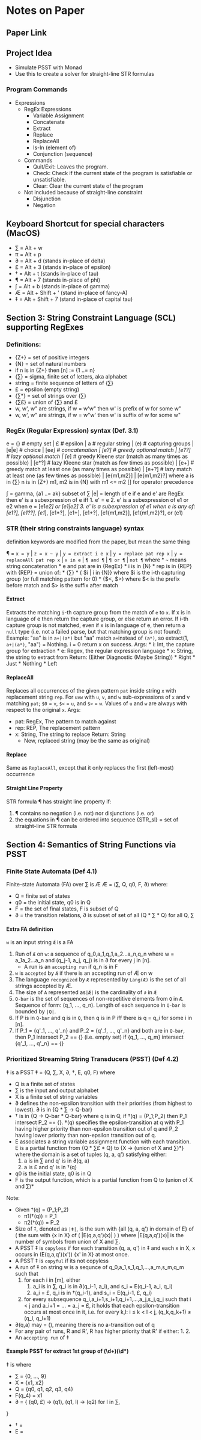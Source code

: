 # Notes on Paper
## Paper Link

## Project Idea
* Simulate PSST with Monad
* Use this to create a solver for straight-line STR formulas 

### Program Commands
* Expressions
    * RegEx Expressions
        * Variable Assignment
        * Concatenate
        * Extract
        * Replace
        * ReplaceAll
        * Is-In (element of)
        * Conjunction (sequence)
    * Commands
        * Quit/Exit: Leaves the program.
        * Check: Check if the current state of the program is satisfiable or unsatisfiable.
        * Clear: Clear the current state of the program
    * Not included because of straight-line constraint
        * Disjunction
        * Negation

## Keyboard Shortcut for special characters (MacOS)
* ∑ = Alt + w
* π = Alt + p
* ∂ = Alt + d (stands in-place of delta)
* £ = Alt + 3 (stands in-place of epsilon)
* † = Alt + t (stands in-place of tau)
* ¶ = Alt + 7 (stands in-place of phi)
* ∫ = Alt + b (stands in-place of gamma)
* Æ = Alt + Shift + ' (stand in-place of fancy-A)
* ‡ = Alt + Shift + 7 (stand in-place of capital tau)

## Section 3: String Constraint Language (SCL) supporting RegExes
### Definitions:
* {Z+} = set of positive integers
* {N} = set of natural numbers
* if n is in {Z+} then [n] := {1 ..= n}
* {∑} = sigma, finite set of letters, aka alphabet
* string = finite sequence of letters of {∑}
* £ = epsilon (empty string)
* {∑*} = set of strings over {∑}  
* {∑£} = union of {∑} and £
* w, w', w" are strings, if w = w'w" then w' is prefix of w for some w"
* w, w', w" are strings, if w = w"w' then w' is suffix of w for some w"

### RegEx (Regular Expression) syntax (Def. 3.1)
e   = {}    # empty set
    | £    # epsilon
    | a     # regular string
    | (e)   # capturing groups
    | [e|e] # choice
    | [e*e] # concatenation
    | [e?]  # greedy optional match
    | [e??] # lazy optional match
    | [e*]  # greedy Kleene star (match as many times as possible)
    | [e*?] # lazy Kleene star (match as few times as possible)
    | [e+]  # greedy match at least one (as many times as possible)
    | [e+?] # lazy match at least one (as few times as possible)
    | [e{m1,m2}] 
    | [e{m1,m2}?]
    where
        a is in {∑}
        n is in {Z+}
        m1, m2 is in {N} with m1 <= m2
        [] for operator precedence

∫ = gamma, {a1 ..= ak} subset of ∑
|e| = length of e
if e and e' are RegEx then 
    e' is a subexpression of e iff
        1. e' = e
        2. e' is a subexpression of e1 or e2 when e = [e1*e2] or [e1|e2]
        3. e' is a subexpression of e1 when e is any of: [e1?], [e1??], [e1*], [e1*?], [e1+], [e1+?], [e1{m1,m2}], [e1{m1,m2}?], or (e1)

### STR (their string constraints language) syntax
definition keywords are modified from the paper, but mean the same thing

¶  = `x = y`
    | `z = x ~ y`
    | `y = extract i e x`
    | `y = replace pat rep x`
    | `y = replaceAll pat rep x`
    | `x in e`
    | `¶ and ¶`
    | `¶ or ¶`
    | `not ¶`
    where
        * `~` means string concatenation
        * e and pat are in {RegEx}
        * i is in {N}
        * rep is in {REP} with {REP} = union of:
            * {∑} 
            * { $i | i in {N}} where $i is the i-th capturing group (or full matching pattern for 0)
            * {$<, $>} where $< is the prefix before match and $> is the suffix after match

#### Extract
Extracts the matching `i`-th capture group from the match of `e` to `x`. If x is in language of e then return the capture group, or else return an error. If i-th capture group is not matched, even if x is in language of e, then return a `null` type (i.e. not a failed parse, but that matching group is not found): Example: "aa" is in `a+|(a*)` but "aa" match `a+`instead of `(a*)`, so extract(1, `a+|(a*)`, "aa") = Nothing. i = 0 return x on success.
Args:
    * i: Int, the capture group for extraction
    * e: Regex, the regular expression language
    * x: String, the string to extract from
Return: (Either Diagnostic (Maybe String))
    * Right 
        * Just <capture group>
        * Nothing
    * Left <what went wrong>

#### ReplaceAll
Replaces all occurrences of the given pattern `pat` inside string `x` with replacement string `rep`. For `uvw` with `u`, `v`, and `w` sub-expressions of `x` and v matching `pat`; `$0` = `v`, `$<` = `u`, and `$>` = `w`. Values of `u` and `w` are always with respect to the original `x`.
Args: 
* pat: RegEx, The pattern to match against
* rep: REP, The replacement pattern
* x: String, The string to replace
Return: String
    * New, replaced string (may be the same as original)

#### Replace
Same as `ReplaceAll`, except that it only replaces the first (left-most) occurrence

#### Straight Line Property
STR formula ¶ has straight line property if:
1. ¶ contains no negation (i.e. not) nor disjunctions (i.e. or)
2. the equations in ¶ can be ordered into sequence
{STR_sl} = set of straight-line STR formula 

## Section 4: Semantics of String Functions via PSST

### Finite State Automata (Def 4.1)
Finite-state Automata (FA) over ∑ is Æ
Æ = (∑, Q, q0, F, ∂) where:
* Q = finite set of states
* q0 = the initial state, q0 is in Q
* F = the set of final states, F is subset of Q
* ∂ = the transition relations, ∂ is subset of set of all (Q * ∑ * Q) for all Q, ∑

#### Extra FA definition 
`w` is an input string
`Æ` is a FA

1. Run of `Æ` on `w`: a sequence of q_0,a_1,q_1,a_2...a_n,q_n where w = a_1a_2...a_n and (q_j-1, a_j, q_j) is in ∂ for every j in [n]. 
    * A run is an `accepting run` if q_n is in F
2. `w` is `accepted` by `Æ` if there is an accepting run of Æ on w
3. The language `recognized` by `Æ` represented by `Lang(Æ)` is the set of all strings accepted by Æ.
4. The size of `A` represented as`|Æ|` is the cardinality of `∂` in `Æ`
5. `Q-bar` is the set of sequences of non-repetitive elements from `Q` in `Æ`. Sequence of form: (q_1, ..., q_n). Length of each sequence in `Q-bar` is bounded by `|Q|`.
6. If P is in `Q-bar` and q is in `Q`, then q is in P iff there is q = q_i for some i in [n].
7. If P_1 = {q'_1, ..., q'_n} and P_2 = {q'_1, ..., q'_n} and both are in `Q-bar`, then P_1 intersect P_2 == {} (i.e. empty set) if {q_1, ..., q_m} intersect {q'_1, ..., q'_n} == {} 

### Prioritized Streaming String Transducers (PSST) (Def 4.2)
‡ is a PSST
‡ = (Q, ∑, X, ∂, †, E, q0, F) where
* Q is a finite set of states
* ∑ is the input and output alphabet
* X is a finite set of string variables
* ∂ defines the non-epsilon transition with their priorities (from highest to lowest). ∂ is in {Q * ∑ -> Q-bar}
* † is in {Q -> Q-bar * Q-bar} where q is in Q, if †(q) = (P_1;P_2) then P_1 intersect P_2 == {}. †(q) specifies the epsilon-transition at q with P_1 having higher priority than non-epsilon transition out of q and P_2 having lower priority than non-epsilon transition out of q.
* E associates a string variable assignment function with each transition. E is a partial function from {Q * ∑£ * Q} to {X -> (union of X and ∑)*} where the domain is a set of tuples (q, a, q') satisfying either:
    1. a is in ∑ and q' is in ∂(q, a)
    2. a is £ and q' is in †(q)
* q0 is the initial state, q0 is in Q
* F is the output function, which is a partial function from Q to (union of X and ∑)*

Note:
* Given †(q) = (P_1;P_2)
    * π1(†(q)) = P_1
    * π2(†(q)) = P_2
* Size of ‡, denoted as `|‡|`, is the 
    sum with {all (q, a, q') in domain of E} of (
        the sum with {x in X} of (
            |E(q,a,q')(x)|
        )
    ) where |E(q,a,q')(x)| is the number of symbols from union of X and ∑. 
* A PSST ‡ is `copyless` if for each transition (q, a, q') in ‡ and each x in X, x occurs in (E(q,a,q')(x')) {x' in X} at most once. 
* A PSST ‡ is `copyful` if its not copyless
* A run of ‡ on string w is a sequnce of q_0,a_1,s_1,q_1,...,a_m,s_m,q_m such that 
    1. for each i in [m], either
        1. a_i is in ∑, q_i is in ∂(q_i-1, a_i), and s_i = E(q_i-1, a_i, q_i)
        2. a_i = £, q_i is in †(q_i-1), and s_i = E(q_i-1, £, q_i)  
    2. for every subsequence q_i,a_i+1,s_i+1,q_i+1,...,a_j,s_j,q_j such that i < j and a_i+1 = ... = a_j = £, it holds that each epsilon-transition occurs at most once in it, i.e. for every k,l: i ≤ k < l < j, (q_k,q_k+1) ≠ (q_l, q_l+1) 
* ∂(q,a) may = (), meaning there is no a-transition out of q
* For any pair of runs, R and R', R has higher priority that R' if either:
    1. 
    2. 
* An `accepting run` of ‡

#### Example PSST for extract 1st group of (\d+)(\d*)
‡ is where
* ∑ = {0, ..., 9}
* X = {x1, x2}
* Q = {q0, q1, q2, q3, q4}
* F(q_4) = x1
* ∂ = 
{
    (q0, £) -> (q1), 
    (q1, l) -> (q2) for l in ∑,
     
}
* † = 
* E = 